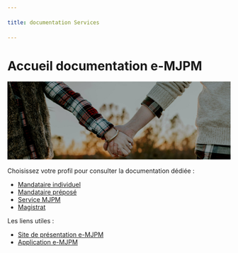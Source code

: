 ```yaml
---

title: documentation Services

---
```


# Accueil documentation e-MJPM

![banner](/static/images/home-banner.jpg)


Choisissez votre profil pour consulter la documentation dédiée :

 - [Mandataire individuel](/individuels/)
 - [Mandataire préposé](/preposes/)
 - [Service MJPM](/services/)
 - [Magistrat](/magistrats/)

Les liens utiles :

 - [Site de présentation e-MJPM](http://emjpm.beta.gouv.fr)
 - [Application e-MJPM](http://emjpm.num.social.gouv.fr)
